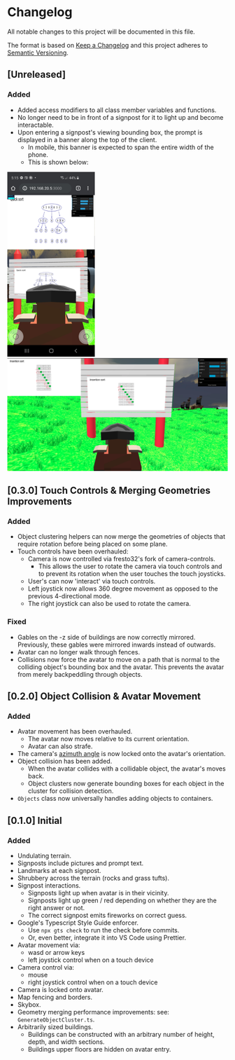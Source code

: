 # Changelog

All notable changes to this project will be documented in this file.

The format is based on [Keep a Changelog](https://keepachangelog.com/en/1.0.0/)
and this project adheres to [Semantic Versioning](https://semver.org/spec/v2.0.0.html).

## [Unreleased]

### Added

- Added access modifiers to all class member variables and functions.
- No longer need to be in front of a signpost for it to light up and become interactable.
- Upon entering a signpost's viewing bounding box, the prompt is displayed in a banner along the top of the client.
  - In mobile, this banner is expected to span the entire width of the phone.
  - This is shown below:

<img src="doc_images/banner_mobile.jpg" width="200"/>
<img src="doc_images/banner_desktop.png" width="600"/>

## [0.3.0] Touch Controls & Merging Geometries Improvements

### Added

- Object clustering helpers can now merge the geometries of objects that require rotation before being placed on some plane.
- Touch controls have been overhauled:
  - Camera is now controlled via fresto32's fork of camera-controls.
    - This allows the user to rotate the camera via touch controls and to prevent its rotation when the user touches the touch joysticks.
  - User's can now 'interact' via touch controls.
  - Left joystick now allows 360 degree movement as opposed to the previous 4-directional mode.
  - The right joystick can also be used to rotate the camera.

### Fixed

- Gables on the -z side of buildings are now correctly mirrored. Previously, these gables were mirrored inwards instead of outwards.
- Avatar can no longer walk through fences.
- Collisions now force the avatar to move on a path that is normal to the colliding object's bounding box and the avatar. This prevents the avatar from merely backpeddling through objects.

## [0.2.0] Object Collision & Avatar Movement

### Added

- Avatar movement has been overhauled.
  - The avatar now moves relative to its current orientation.
  - Avatar can also strafe.
- The camera's [azimuth angle](https://en.wikipedia.org/wiki/Azimuth) is now locked onto the avatar's orientation.
- Object collision has been added.
  - When the avatar collides with a collidable object, the avatar's moves back.
  - Object clusters now generate bounding boxes for each object in the cluster for collision detection.
- ```Objects``` class now universally handles adding objects to containers.

## [0.1.0] Initial

### Added

- Undulating terrain.
- Signposts include pictures and prompt text.
- Landmarks at each signpost.
- Shrubbery across the terrain (rocks and grass tufts).
- Signpost interactions.
  - Signposts light up when avatar is in their vicinity.
  - Signposts light up green / red depending on whether they are the right answer or not.
  - The correct signpost emits fireworks on correct guess.
- Google's Typescript Style Guide enforcer.
  - Use ``` npx gts check ``` to run the check before commits.
  - Or, even better, integrate it into VS Code using Prettier.
- Avatar movement via:
  - wasd or arrow keys
  - left joystick control when on a touch device
- Camera control via:
  - mouse
  - right joystick control when on a touch device
- Camera is locked onto avatar.
- Map fencing and borders.
- Skybox.
- Geometry merging performance improvements: see: ```GenerateObjectCluster.ts```.
- Arbitrarily sized buildings.
  - Buildings can be constructed with an arbitrary number of height, depth, and width sections.
  - Buildings upper floors are hidden on avatar entry.
